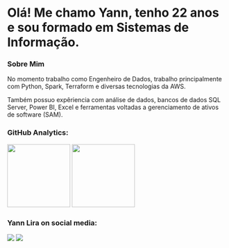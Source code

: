 # Olá! Me chamo Yann, tenho 22 anos e sou formado em Sistemas de Informação.

### Sobre Mim
<p>
    No momento trabalho como Engenheiro de Dados, trabalho principalmente com Python, Spark, Terraform e diversas tecnologias da AWS.
<p>
    Também possuo expêriencia com análise de dados, bancos de dados SQL Server, Power BI, Excel e ferramentas voltadas a gerenciamento de ativos de software (SAM).

### GitHub Analytics:

<p align="left">
  <img height="145em" src="https://github-readme-stats-eight-theta.vercel.app/api?username=YannDt&show_icons=true&theme=midnight-purple"/>
  <img height="145em" src="https://github-readme-stats-eight-theta.vercel.app/api/top-langs/?username=YannDt&layout=compact&langs_count=8&theme=midnight-purple"/>
</p>

### Yann Lira on social media:

<a href="https://www.linkedin.com/in/yannlira/"><img src="https://img.shields.io/badge/-Yann%20Lira-blue?style=for-the-badge&logo=Linkedin&logoColor=white"/></a>
<a href="mailto:yann-gabriel1@hotmail.com"><img src="https://img.shields.io/badge/-yann--gabriel1%40hotmail.com-blue?style=for-the-badge&logo=microsoft-outlook&logoColor=white"/>
    </a>
</p>
